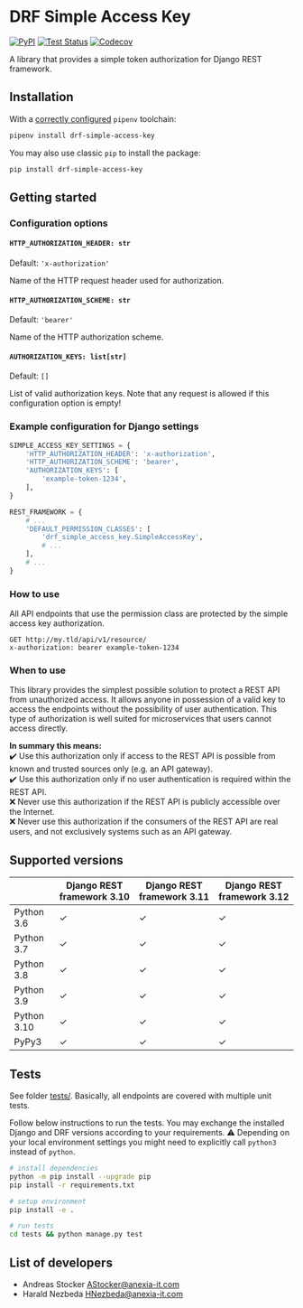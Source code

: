# DRF Simple Access Key

[![PyPI](https://badge.fury.io/py/drf-simple-access-key.svg)](https://pypi.org/project/drf-simple-access-key/)
[![Test Status](https://github.com/anexia/drf-simple-access-key/actions/workflows/test.yml/badge.svg?branch=main)](https://github.com/anexia/drf-simple-access-key/actions/workflows/test.yml)
[![Codecov](https://codecov.io/gh/anexia/drf-simple-access-key/branch/main/graph/badge.svg)](https://codecov.io/gh/anexia/drf-simple-access-key)

A library that provides a simple token authorization for Django REST framework.

## Installation

With a [correctly configured](https://pipenv.pypa.io/en/latest/basics/#basic-usage-of-pipenv) `pipenv` toolchain:

```sh
pipenv install drf-simple-access-key
```

You may also use classic `pip` to install the package:

```sh
pip install drf-simple-access-key
```

## Getting started

### Configuration options

#### `HTTP_AUTHORIZATION_HEADER: str`

Default: `'x-authorization'`

Name of the HTTP request header used for authorization.

#### `HTTP_AUTHORIZATION_SCHEME: str`

Default: `'bearer'`

Name of the HTTP authorization scheme.

#### `AUTHORIZATION_KEYS: list[str]`

Default: `[]`

List of valid authorization keys. Note that any request is allowed if this configuration option is empty!

### Example configuration for Django settings

```python
SIMPLE_ACCESS_KEY_SETTINGS = {
    'HTTP_AUTHORIZATION_HEADER': 'x-authorization',
    'HTTP_AUTHORIZATION_SCHEME': 'bearer',
    'AUTHORIZATION_KEYS': [
        'example-token-1234',
    ],
}

REST_FRAMEWORK = {
    # ...
    'DEFAULT_PERMISSION_CLASSES': [
        'drf_simple_access_key.SimpleAccessKey',
        # ...
    ],
    # ...
}
```

### How to use

All API endpoints that use the permission class are protected by the simple access key authorization.

```
GET http://my.tld/api/v1/resource/
x-authorization: bearer example-token-1234
```

### When to use

This library provides the simplest possible solution to protect a REST API from unauthorized access. It allows anyone in possession of a valid key to access the endpoints without the possibility of user authentication. This type of authorization is well suited for microservices that users cannot access directly.

**In summary this means:**  
✔️ Use this authorization only if access to the REST API is possible from known and trusted sources only (e.g. an API gateway).  
✔️ Use this authorization only if no user authentication is required within the REST API.  
❌ Never use this authorization if the REST API is publicly accessible over the Internet.  
❌ Never use this authorization if the consumers of the REST API are real users, and not exclusively systems such as an API gateway.  

## Supported versions

|             | Django REST framework 3.10 | Django REST framework 3.11 | Django REST framework 3.12 |
|-------------|----------------------------|----------------------------|----------------------------|
| Python 3.6  | ✓                          | ✓                          | ✓                          |
| Python 3.7  | ✓                          | ✓                          | ✓                          |
| Python 3.8  | ✓                          | ✓                          | ✓                          |
| Python 3.9  | ✓                          | ✓                          | ✓                          |
| Python 3.10 | ✓                          | ✓                          | ✓                          |
| PyPy3       | ✓                          | ✓                          | ✓                          |

## Tests

See folder [tests/](tests/). Basically, all endpoints are covered with multiple
unit tests.

Follow below instructions to run the tests.
You may exchange the installed Django and DRF versions according to your requirements. 
:warning: Depending on your local environment settings you might need to explicitly call `python3` instead of `python`.
```bash
# install dependencies
python -m pip install --upgrade pip
pip install -r requirements.txt

# setup environment
pip install -e .

# run tests
cd tests && python manage.py test
```

## List of developers

* Andreas Stocker <AStocker@anexia-it.com>
* Harald Nezbeda <HNezbeda@anexia-it.com>
